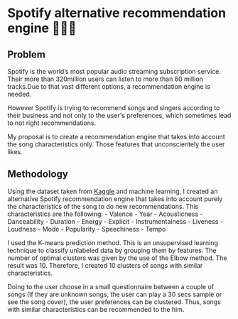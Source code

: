 # Spotify alternative recommendation engine 🎵🥁🎵

## Problem

Spotify is the world’s most popular audio streaming subscription service. Their more than 320million users can listen to more than 60 million tracks.Due to that vast different options, a recommendation engine is needed.

However Spotify is trying to recommend songs and singers according to their business and not only to the user's preferences, which sometimes lead to not right recommendations.

My proposal is to create a recommendation engine that takes into account the song characteristics only. Those features that unconscientely the user likes.

## Methodology

Using the dataset taken from [Kaggle](https://www.kaggle.com/yamaerenay/spotify-dataset-19212020-160k-tracks) and machine learning, I created an alternative Spotify recommendation engine that takes into account purely the characteristics of the song to do new recommendations. This characteristics are the following:
                              - Valence
                              - Year
                              - Acousticness
                              - Danceability
                              - Duration 
                              - Energy
                              - Explicit
                              - Instrumentalness
                              - Liveness
                              - Loudness
                              - Mode
                              - Popularity
                              - Speechiness
                              - Tempo

I used the K-means prediction method. This is an unsupervised learning technique to classify unlabeled data by grouping them by features. The number of optimal clusters was given by the use of the Elbow method. The result was 10. Therefore, I created 10 clusters of songs with similar characteristics. 

Doing to the user choose in a small questionnaire between a couple of songs (If they are unknown songs, the user can play a 30 secs sample or see the song cover), the user preferences can be clustered. Thus, songs with similar characteristics can be recommended to the him. 
